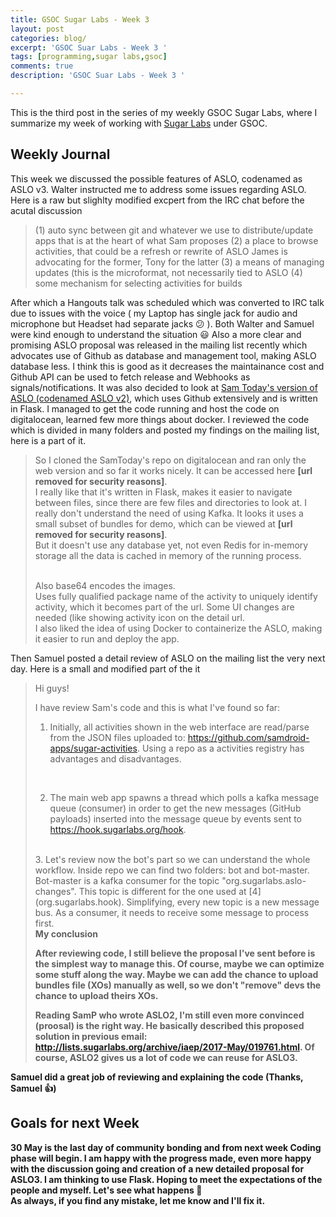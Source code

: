 ```yaml
---
title: GSOC Sugar Labs - Week 3
layout: post
categories: blog/
excerpt: 'GSOC Suar Labs - Week 3 '
tags: [programming,sugar labs,gsoc]
comments: true
description: 'GSOC Suar Labs - Week 3 '

---
```


This is the third post in the series of my weekly GSOC Sugar Labs, where I summarize my week  of working with [Sugar Labs](https://www.sugarlabs.org) under GSOC.


## Weekly Journal

This week we discussed the possible features of ASLO, codenamed as ASLO v3. Walter instructed me to address some issues regarding ASLO. Here is a raw but slighlty modified excpert from the IRC chat before the acutal discussion

<blockquote>
 (1) auto sync between git and whatever we use to distribute/update apps that is at the heart of what Sam proposes
 (2) a place to browse activities, that could be a refresh or rewrite of ASLO
   James is advocating for the former, Tony for the latter
(3) a means of managing updates (this is the microformat, not necessarily tied to ASLO
(4) some mechanism for selecting activities for builds

</blockquote>

After which a Hangouts talk was scheduled which was converted to IRC talk due to issues with the voice ( my Laptop has single jack for audio and microphone but Headset had separate jacks :confused: ). Both Walter and Samuel were kind enough to understand the situation :smiley:
Also a more clear and promising ASLO proposal was released in the mailing list recently which advocates use of Github as database and management tool, making ASLO database less. I think this is good as it decreases the maintainance cost and Github API can be used to fetch release and Webhooks as signals/notifications. It was also decided to look at [Sam Today's version of ASLO (codenamed ASLO v2)](https://github.com/samdroid-apps/aslo), which uses Github extensively and is written in Flask. I managed to get the code running and host the code on digitalocean, learned few more things about docker. I reviewed the code which is divided in many folders and posted my findings on the mailing list, here is a part of it.

<blockquote>

So I cloned the SamToday's repo on digitalocean and ran only the web version and so far it works nicely. It can be accessed here **[url removed for security reasons]**.
<br>
I really like that it's written in Flask, makes it easier to navigate between files, since there are few files and directories to look at. I really don't understand the need of using Kafka. It looks it uses a small subset of bundles for demo, which can be viewed at **[url removed for security reasons]**.
<br>
But it doesn't use any database yet, not even Redis for  in-memory storage all the data is cached in memory of the running process.

<br>
Also base64 encodes the images.

<br>
Uses fully qualified package name of the activity to uniquely identify activity, which it becomes part of the url. Some UI  changes are needed (like showing activity icon on the detail url.
  <br>
I also liked the idea of using Docker to containerize the ASLO, making it easier to run and deploy the app.

</blockquote>

Then Samuel posted a detail review of ASLO on the mailing list the very next day. Here is a small and modified part of the it

<blockquote>
Hi guys!


I have review Sam's code and this is what I've found so far:


1. Initially, all activities shown in the web interface are read/parse from the JSON files uploaded to: https://github.com/samdroid-apps/sugar-activities. Using a repo as a activities registry has advantages and disadvantages.

<br>

2. The main web app spawns a thread which polls a kafka message queue (consumer) in order to get the new messages (GitHub payloads) inserted into the message queue by events sent to https://hook.sugarlabs.org/hook.

<br>
3. Let's review now the bot's part so we can understand the whole workflow. Inside repo we can find two folders: bot and bot-master.

<br>
Bot-master is a kafka consumer for the topic "org.sugarlabs.aslo-changes". This topic is different for the one used at [4] (org.sugarlabs.hook). Simplifying, every new topic is a new message bus. As a consumer, it needs to receive some message to process first.

<br>
<b>My conclusion<b>
<br>

After reviewing code, I still believe the proposal I've sent before  is the simplest way to manage this. Of course, maybe we can optimize some stuff along the way. Maybe we can add the chance to upload bundles file (XOs) manually as well, so we don't "remove" devs the chance to upload theirs XOs.


Reading SamP who wrote ASLO2, I'm still even more convinced (proosal) is the right way. He basically described this proposed solution in previous email: http://lists.sugarlabs.org/archive/iaep/2017-May/019761.html. Of course, ASLO2 gives us a lot of code we can reuse for ASLO3.
</blockquote>

Samuel did a great job of reviewing and explaining the code (Thanks, Samuel :+1:)

## Goals for next Week

30 May is the last day of community bonding and from next week Coding phase will begin. I am happy with the progress made, even more happy with the discussion going and creation of a new detailed proposal for ASLO3. I am thinking to use Flask. Hoping to meet the expectations of the people and myself. Let's see what happens :thinking:
<br>
As always, if you find any mistake, let me know and I'll fix it.

